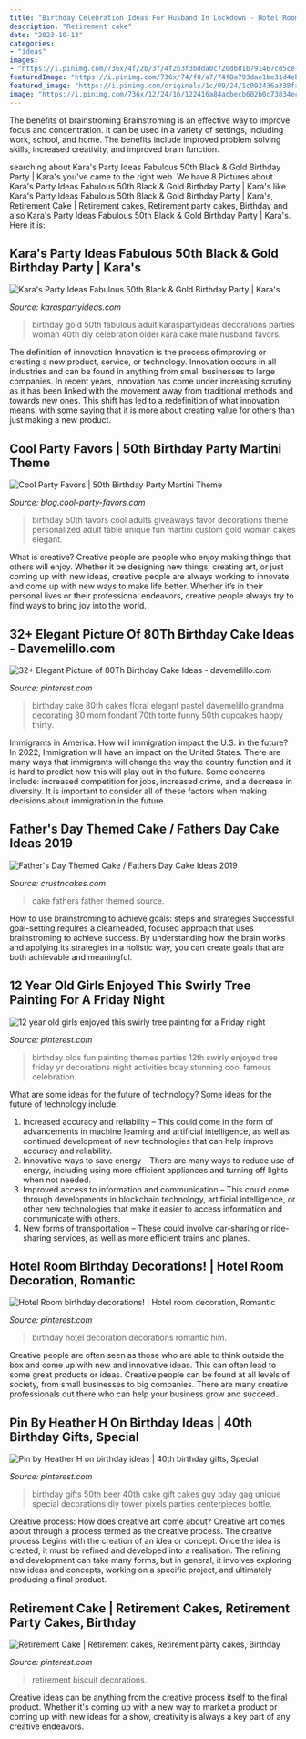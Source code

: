 ```yaml
---
title: "Birthday Celebration Ideas For Husband In Lockdown - Hotel Room Birthday Decorations!"
description: "Retirement cake"
date: "2023-10-13"
categories:
- "ideas"
images:
- "https://i.pinimg.com/736x/4f/2b/3f/4f2b3f3bdda0c720db81b791467cd5ce--th-birthday-year-old-girl-birthday-party-ideas.jpg"
featuredImage: "https://i.pinimg.com/736x/74/f8/a7/74f8a793dae1be31d4eb2ce7dcb45431--birthday-decorations.jpg"
featured_image: "https://i.pinimg.com/originals/1c/09/24/1c092436a338fa97dd27b23bfdd60a67.jpg"
image: "https://i.pinimg.com/736x/12/24/16/122416a84acbecb602b0c73834eccb3c.jpg"
---
```



The benefits of brainstroming
Brainstroming is an effective way to improve focus and concentration. It can be used in a variety of settings, including work, school, and home. The benefits include improved problem solving skills, increased creativity, and improved brain function.

	

		
searching about Kara&#039;s Party Ideas Fabulous 50th Black &amp; Gold Birthday Party | Kara&#039;s you've came to the right web. We have 8 Pictures about Kara&#039;s Party Ideas Fabulous 50th Black &amp; Gold Birthday Party | Kara&#039;s like Kara&#039;s Party Ideas Fabulous 50th Black &amp; Gold Birthday Party | Kara&#039;s, Retirement Cake | Retirement cakes, Retirement party cakes, Birthday and also Kara&#039;s Party Ideas Fabulous 50th Black &amp; Gold Birthday Party | Kara&#039;s. Here it is:
		
    
## Kara&#039;s Party Ideas Fabulous 50th Black &amp; Gold Birthday Party | Kara&#039;s

<img loading=lazy src="https://karaspartyideas.com/wp-content/uploads/2016/08/Fabulous-50-Black-Gold-Birthday-Party-via-Karas-Party-Ideas-KarasPartyIdeas.com22.jpg" onerror="this.onerror=null;this.src='https://tse4.mm.bing.net/th?id=OIP.8cmavhFF9cdH8FCYXgBCUgHaDx&amp;pid=15.1';" alt="Kara&#039;s Party Ideas Fabulous 50th Black &amp; Gold Birthday Party | Kara&#039;s">

_Source: karaspartyideas.com_

>birthday gold 50th fabulous adult karaspartyideas decorations parties woman 40th diy celebration older kara cake male husband favors. 

	

The definition of innovation
Innovation is the process ofimproving or creating a new product, service, or technology. Innovation occurs in all industries and can be found in anything from small businesses to large companies. In recent years, innovation has come under increasing scrutiny as it has been linked with the movement away from traditional methods and towards new ones. This shift has led to a redefinition of what innovation means, with some saying that it is more about creating value for others than just making a new product.

    
## Cool Party Favors | 50th Birthday Party Martini Theme

<img loading=lazy src="http://blog.cool-party-favors.com/wp-content/uploads/2014/04/50th-birthday-favors.png" onerror="this.onerror=null;this.src='https://tse3.mm.bing.net/th?id=OIP.5yU8Xpcfm2Vvk6xoHEvMLwHaK9&amp;pid=15.1';" alt="Cool Party Favors | 50th Birthday Party Martini Theme">

_Source: blog.cool-party-favors.com_

>birthday 50th favors cool adults giveaways favor decorations theme personalized adult table unique fun martini custom gold woman cakes elegant. 

	

What is creative?
Creative people are people who enjoy making things that others will enjoy. Whether it be designing new things, creating art, or just coming up with new ideas, creative people are always working to innovate and come up with new ways to make life better. Whether it’s in their personal lives or their professional endeavors, creative people always try to find ways to bring joy into the world.

    
## 32+ Elegant Picture Of 80Th Birthday Cake Ideas - Davemelillo.com

<img loading=lazy src="https://i.pinimg.com/736x/12/24/16/122416a84acbecb602b0c73834eccb3c.jpg" onerror="this.onerror=null;this.src='https://tse4.mm.bing.net/th?id=OIP.fq5z_Yf8wO9UgZ18m0h0PAHaJ3&amp;pid=15.1';" alt="32+ Elegant Picture of 80Th Birthday Cake Ideas - davemelillo.com">

_Source: pinterest.com_

>birthday cake 80th cakes floral elegant pastel davemelillo grandma decorating 80 mom fondant 70th torte funny 50th cupcakes happy thirty. 

	

Immigrants in America: How will immigration impact the U.S. in the future?
In 2022, Immigration will have an impact on the United States. There are many ways that immigrants will change the way the country function and it is hard to predict how this will play out in the future. Some concerns include: increased competition for jobs, increased crime, and a decrease in diversity. It is important to consider all of these factors when making decisions about immigration in the future.

    
## Father&#039;s Day Themed Cake / Fathers Day Cake Ideas 2019

<img loading=lazy src="http://www.crustncakes.com/blog/wp-content/uploads/2015/06/42dcd4f57e9f5dfd27e5aa2fcc1e7db3.jpg" onerror="this.onerror=null;this.src='https://tse2.mm.bing.net/th?id=OIP.3Ym6HlA24MiGVdF1MDW6JAHaJ5&amp;pid=15.1';" alt="Father&#039;s Day Themed Cake / Fathers Day Cake Ideas 2019">

_Source: crustncakes.com_

>cake fathers father themed source. 

	

How to use brainstroming to achieve goals: steps and strategies
Successful goal-setting requires a clearheaded, focused approach that uses brainstroming to achieve success. By understanding how the brain works and applying its strategies in a holistic way, you can create goals that are both achievable and meaningful.

    
## 12 Year Old Girls Enjoyed This Swirly Tree Painting For A Friday Night

<img loading=lazy src="https://i.pinimg.com/736x/4f/2b/3f/4f2b3f3bdda0c720db81b791467cd5ce--th-birthday-year-old-girl-birthday-party-ideas.jpg" onerror="this.onerror=null;this.src='https://tse1.mm.bing.net/th?id=OIP.6ctg8ruqFqWt2tRenrPfNwHaG6&amp;pid=15.1';" alt="12 year old girls enjoyed this swirly tree painting for a Friday night">

_Source: pinterest.com_

>birthday olds fun painting themes parties 12th swirly enjoyed tree friday yr decorations night activities bday stunning cool famous celebration. 

	

What are some ideas for the future of technology?
Some ideas for the future of technology include: 
1. Increased accuracy and reliability – This could come in the form of advancements in machine learning and artificial intelligence, as well as continued development of new technologies that can help improve accuracy and reliability. 
2. Innovative ways to save energy – There are many ways to reduce use of energy, including using more efficient appliances and turning off lights when not needed. 
3. Improved access to information and communication – This could come through developments in blockchain technology, artificial intelligence, or other new technologies that make it easier to access information and communicate with others. 
4. New forms of transportation – These could involve car-sharing or ride-sharing services, as well as more efficient trains and planes.

    
## Hotel Room Birthday Decorations! | Hotel Room Decoration, Romantic

<img loading=lazy src="https://i.pinimg.com/736x/74/f8/a7/74f8a793dae1be31d4eb2ce7dcb45431--birthday-decorations.jpg" onerror="this.onerror=null;this.src='https://tse3.mm.bing.net/th?id=OIP.28-fqIO-CAqQNUCUWZkNHQHaFj&amp;pid=15.1';" alt="Hotel Room birthday decorations! | Hotel room decoration, Romantic">

_Source: pinterest.com_

>birthday hotel decoration decorations romantic him. 

	

Creative people are often seen as those who are able to think outside the box and come up with new and innovative ideas. This can often lead to some great products or ideas. Creative people can be found at all levels of society, from small businesses to big companies. There are many creative professionals out there who can help your business grow and succeed.

    
## Pin By Heather H On Birthday Ideas | 40th Birthday Gifts, Special

<img loading=lazy src="https://i.pinimg.com/originals/1c/09/24/1c092436a338fa97dd27b23bfdd60a67.jpg" onerror="this.onerror=null;this.src='https://tse2.mm.bing.net/th?id=OIP.dtS1MgsF3OTPrwZlbmX5RAHaJ4&amp;pid=15.1';" alt="Pin by Heather H on birthday ideas | 40th birthday gifts, Special">

_Source: pinterest.com_

>birthday gifts 50th beer 40th cake gift cakes guy bday gag unique special decorations diy tower pixels parties centerpieces bottle. 

	

Creative process: How does creative art come about?
Creative art comes about through a process termed as the creative process. The creative process begins with the creation of an idea or concept. Once the idea is created, it must be refined and developed into a realisation. The refining and development can take many forms, but in general, it involves exploring new ideas and concepts, working on a specific project, and ultimately producing a final product.

    
## Retirement Cake | Retirement Cakes, Retirement Party Cakes, Birthday

<img loading=lazy src="https://i.pinimg.com/736x/28/69/43/286943d93df442f105ebf0295a6cf974.jpg" onerror="this.onerror=null;this.src='https://tse2.mm.bing.net/th?id=OIP.gDdsRtS2UyMaW-np7tqZegHaFd&amp;pid=15.1';" alt="Retirement Cake | Retirement cakes, Retirement party cakes, Birthday">

_Source: pinterest.com_

>retirement biscuit decorations. 

	

Creative ideas can be anything from the creative process itself to the final product. Whether it's coming up with a new way to market a product or coming up with new ideas for a show, creativity is always a key part of any creative endeavors.

